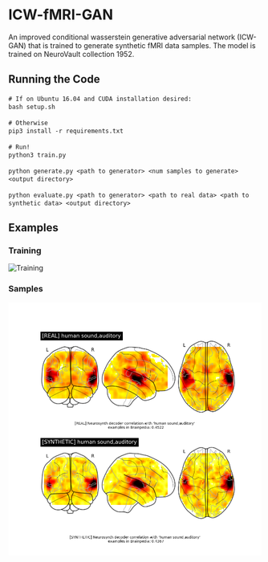 # ICW-fMRI-GAN
An improved conditional wasserstein generative adversarial network (ICW-GAN) that is trained to generate synthetic fMRI data samples.  The model is trained on NeuroVault collection 1952.

## Running the Code
```
# If on Ubuntu 16.04 and CUDA installation desired:
bash setup.sh

# Otherwise
pip3 install -r requirements.txt

# Run!
python3 train.py

python generate.py <path to generator> <num samples to generate> <output directory>

python evaluate.py <path to generator> <path to real data> <path to synthetic data> <output directory>
```

## Examples
### Training
![Training](examples/training.gif)

### Samples
![Sample 1000](examples/sample.png)
